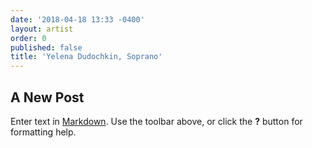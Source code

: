 ```yaml
---
date: '2018-04-18 13:33 -0400'
layout: artist
order: 0
published: false
title: 'Yelena Dudochkin, Soprano'
---
```

## A New Post

Enter text in [Markdown](http://daringfireball.net/projects/markdown/). Use the toolbar above, or click the **?** button for formatting help.
